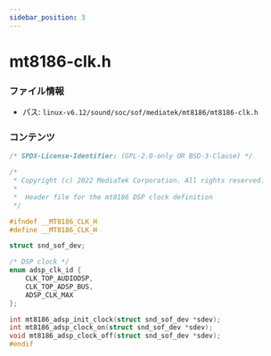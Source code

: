 ```yaml
---
sidebar_position: 3
---
```

# mt8186-clk.h

### ファイル情報

- パス: `linux-v6.12/sound/soc/sof/mediatek/mt8186/mt8186-clk.h`

### コンテンツ

```h
/* SPDX-License-Identifier: (GPL-2.0-only OR BSD-3-Clause) */

/*
 * Copyright (c) 2022 MediaTek Corporation. All rights reserved.
 *
 *  Header file for the mt8186 DSP clock definition
 */

#ifndef __MT8186_CLK_H
#define __MT8186_CLK_H

struct snd_sof_dev;

/* DSP clock */
enum adsp_clk_id {
	CLK_TOP_AUDIODSP,
	CLK_TOP_ADSP_BUS,
	ADSP_CLK_MAX
};

int mt8186_adsp_init_clock(struct snd_sof_dev *sdev);
int mt8186_adsp_clock_on(struct snd_sof_dev *sdev);
void mt8186_adsp_clock_off(struct snd_sof_dev *sdev);
#endif

```
